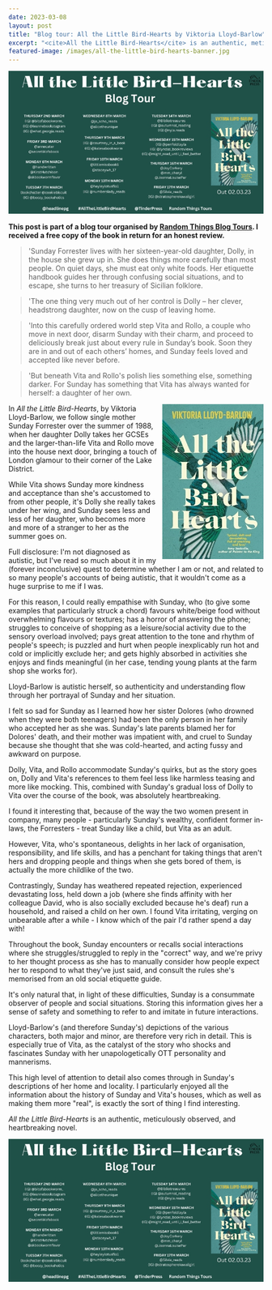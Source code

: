 ```yaml
---
date: 2023-03-08
layout: post
title: "Blog tour: All the Little Bird-Hearts by Viktoria Lloyd-Barlow"
excerpt: "<cite>All the Little Bird-Hearts</cite> is an authentic, meticulously observed, and heartbreaking novel."
featured-image: /images/all-the-little-bird-hearts-banner.jpg
---
```


![All the Little Bird-Hearts blog tour banner](/images/all-the-little-bird-hearts-banner.jpg)

**This post is part of a blog tour organised by [Random Things Blog Tours](http://randomthingsthroughmyletterbox.blogspot.com/p/services-to-publishers-authors-blog.html). I received a free copy of the book in return for an honest review.**

> 'Sunday Forrester lives with her sixteen-year-old daughter, Dolly, in the house she grew up in. She does things more carefully than most people. On quiet days, she must eat only white foods. Her etiquette handbook guides her through confusing social situations, and to escape, she turns to her treasury of Sicilian folklore.

> 'The one thing very much out of her control is Dolly – her clever, headstrong daughter, now on the cusp of leaving home.

> 'Into this carefully ordered world step Vita and Rollo, a couple who move in next door, disarm Sunday with their charm, and proceed to deliciously break just about every rule in Sunday’s book. Soon they are in and out of each others’ homes, and Sunday feels loved and accepted like never before.

> 'But beneath Vita and Rollo's polish lies something else, something darker. For Sunday has something that Vita has always wanted for herself: a daughter of her own.

<img src="/images/all-the-little-bird-hearts-200.jpg" alt="All the Little Bird-Hearts" style="float: right; margin-bottom: 10px; margin-left: 10px;">

In <cite>All the Little Bird-Hearts</cite>, by Viktoria Lloyd-Barlow, we follow single mother Sunday Forrester over the summer of 1988, when her daughter Dolly takes her GCSEs and the larger-than-life Vita and Rollo move into the house next door, bringing a touch of London glamour to their corner of the Lake District.

While Vita shows Sunday more kindness and acceptance than she's accustomed to from other people, it's Dolly she really takes under her wing, and Sunday sees less and less of her daughter, who becomes more and more of a stranger to her as the summer goes on.

Full disclosure: I'm not diagnosed as autistic, but I've read so much about it in my (forever inconclusive) quest to determine whether I am or not, and related to so many people's accounts of being autistic, that it wouldn't come as a huge surprise to me if I was.

For this reason, I could really empathise with Sunday, who (to give some examples that particularly struck a chord) favours white/beige food without overwhelming flavours or textures; has a horror of answering the phone; struggles to conceive of shopping as a leisure/social activity due to the sensory overload involved; pays great attention to the tone and rhythm of people's speech; is puzzled and hurt when people inexplicably run hot and cold or implicitly exclude her; and gets highly absorbed in activities she enjoys and finds meaningful (in her case, tending young plants at the farm shop she works for).

Lloyd-Barlow is autistic herself, so authenticity and understanding flow through her portrayal of Sunday and her situation.

I felt so sad for Sunday as I learned how her sister Dolores (who drowned when they were both teenagers) had been the only person in her family who accepted her as she was. Sunday's late parents blamed her for Dolores' death, and their mother was impatient with, and cruel to Sunday because she thought that she was cold-hearted, and acting fussy and awkward on purpose.

Dolly, Vita, and Rollo accommodate Sunday's quirks, but as the story goes on, Dolly and Vita's references to them feel less like harmless teasing and more like mocking. This, combined with Sunday's gradual loss of Dolly to Vita over the course of the book, was absolutely heartbreaking.

I found it interesting that, because of the way the two women present in company, many people - particularly Sunday's wealthy, confident former in-laws, the Forresters - treat Sunday like a child, but Vita as an adult.

However, Vita, who's spontaneous, delights in her lack of organisation, responsibility, and life skills, and has a penchant for taking things that aren't hers and dropping people and things when she gets bored of them, is actually the more childlike of the two.

Contrastingly, Sunday has weathered repeated rejection, experienced devastating loss, held down a job (where she finds affinity with her colleague David, who is also socially excluded because he's deaf) run a household, and raised a child on her own. I found Vita irritating, verging on unbearable after a while - I know which of the pair I'd rather spend a day with!

Throughout the book, Sunday encounters or recalls social interactions where she struggles/struggled to reply in the "correct" way, and we're privy to her thought process as she has to manually consider how people expect her to respond to what they've just said, and consult the rules she's memorised from an old social etiquette guide.

It's only natural that, in light of these difficulties, Sunday is a consummate observer of people and social situations. Storing this information gives her a sense of safety and something to refer to and imitate in future interactions.

Lloyd-Barlow's (and therefore Sunday's) depictions of the various characters, both major and minor, are therefore very rich in detail. This is especially true of Vita, as the catalyst of the story who shocks and fascinates Sunday with her unapologetically OTT personality and mannerisms.

This high level of attention to detail also comes through in Sunday's descriptions of her home and locality. I particularly enjoyed all the information about the history of Sunday and Vita's houses, which as well as making them more "real", is exactly the sort of thing I find interesting.

<cite>All the Little Bird-Hearts</cite> is an authentic, meticulously observed, and heartbreaking novel.

![All the Little Bird-Hearts blog tour banner](/images/all-the-little-bird-hearts-banner.jpg)